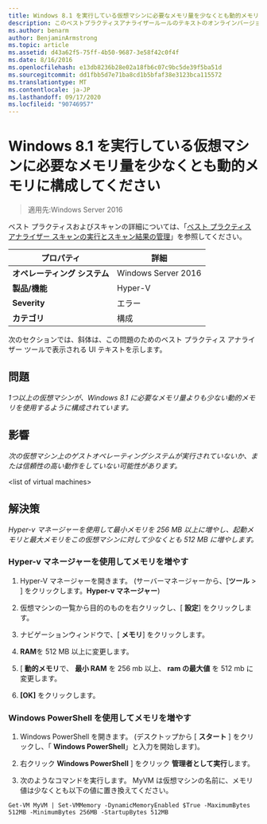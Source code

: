 ```yaml
---
title: Windows 8.1 を実行している仮想マシンに必要なメモリ量を少なくとも動的メモリに構成してください
description: このベストプラクティスアナライザールールのテキストのオンラインバージョン。
ms.author: benarm
author: BenjaminArmstrong
ms.topic: article
ms.assetid: d43a62f5-75ff-4b50-9687-3e58f42c0f4f
ms.date: 8/16/2016
ms.openlocfilehash: e13db8236b28e02a18fb6c07c9bc5de39f5ba51d
ms.sourcegitcommit: dd1fbb5d7e71ba8cd1b5bfaf38e3123bca115572
ms.translationtype: MT
ms.contentlocale: ja-JP
ms.lasthandoff: 09/17/2020
ms.locfileid: "90746957"
---
```

# <a name="configure-at-least-the-required-amount-of-memory-for-a-virtual-machine-running-windows-81-and-enabled-for-dynamic-memory"></a>Windows 8.1 を実行している仮想マシンに必要なメモリ量を少なくとも動的メモリに構成してください

>適用先:Windows Server 2016

ベスト プラクティスおよびスキャンの詳細については、「[ベスト プラクティス アナライザー スキャンの実行とスキャン結果の管理](https://go.microsoft.com/fwlink/p/?LinkID=223177)」を参照してください。

|プロパティ|詳細|
|-|-|
|**オペレーティング システム**|Windows Server 2016|
|**製品/機能**|Hyper-V|
|**Severity**|エラー|
|**カテゴリ**|構成|

次のセクションでは、斜体は、この問題のためのベスト プラクティス アナライザー ツールで表示される UI テキストを示します。

## <a name="issue"></a>問題
*1つ以上の仮想マシンが、Windows 8.1 に必要なメモリ量よりも少ない動的メモリを使用するように構成されています。*

## <a name="impact"></a>影響
*次の仮想マシン上のゲストオペレーティングシステムが実行されていないか、または信頼性の高い動作をしていない可能性があります。*

\<list of virtual machines>

## <a name="resolution"></a>解決策
*Hyper-v マネージャーを使用して最小メモリを 256 MB 以上に増やし、起動メモリと最大メモリをこの仮想マシンに対して少なくとも 512 MB に増やします。*

### <a name="increase-memory-using-hyper-v-manager"></a>Hyper-v マネージャーを使用してメモリを増やす

1.  Hyper-V マネージャーを開きます。 (サーバーマネージャーから、[**ツール**  >  ] をクリックします。**Hyper-v マネージャー**)

2.  仮想マシンの一覧から目的のものを右クリックし、[ **設定**] をクリックします。

3.  ナビゲーションウィンドウで、[ **メモリ**] をクリックします。

4.  **RAM**を 512 MB 以上に変更します。

5.  [ **動的メモリ**で、 **最小 RAM** を 256 mb 以上、 **ram の最大値** を 512 mb に変更します。

6.  **[OK]** をクリックします。

### <a name="increase-memory-using-windows-powershell"></a>Windows PowerShell を使用してメモリを増やす

1.  Windows PowerShell を開きます。 (デスクトップから [ **スタート** ] をクリックし、「 **Windows PowerShell**」と入力を開始します)。

2.  右クリック **Windows PowerShell** ] をクリック **管理者として実行**します。

3.  次のようなコマンドを実行します。 MyVM は仮想マシンの名前に、メモリ値は少なくとも以下の値に置き換えてください。

```
Get-VM MyVM | Set-VMMemory -DynamicMemoryEnabled $True -MaximumBytes 512MB -MinimumBytes 256MB -StartupBytes 512MB
```



